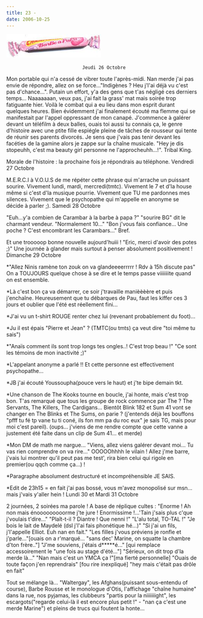 ```yaml
---
title: 23 -
date: 2006-10-25
---
```


![une image](./img/610234199.jpg)


                                Jeudi 26 Octobre 
Mon portable qui n'a cessé de vibrer toute l'après-midi. Nan merde j'ai pas envie de répondre, allez on se force..."Indigènes ? Heu j'l'ai déjà vu c'est pas d'chance...". 
Putain un effort, y'a des gens que t'as négligé ces derniers temps... Naaaaaaan, veux pas, j'ai fait la grass' mat mais soirée trop fatiguante hier.
Voilà le combat qui a eu lieu dans mon esprit durant quelques heures.
Bien évidemment j'ai finalement écouté ma flemme qui se manifestait par l'appel oppressant de mon canapé. J'commence à galérer devant un téléfilm à deux balles, ouais toi aussi tu connais ça, le genre d'histoire avec une ptite fille espiégle pleine de tâches de rousseur qui tente de réunir ses parents divorcés. Je sens que j'vais pas tenir devant les facéties de la gamine alors je zappe sur la chaîne musicale. "Hey je dis stopeuhh, c'est ma beauty girl personne ne l'approcheuhh...!". Tribal King.

Morale de l'histoire : la prochaine fois je répondrais au téléphone.
 Vendredi 27 Octobre

M.E.R.C.I à V.O.U.S de me répéter cette phrase qui m'arrache un puissant sourire.
Vivement lundi, mardi, mercredi(tmtc).
Vivement le 7 et d'la house même si c'est d'la musique pourrie.
Vivement que TU me pardonnes mes silences.
Vivement que le psychopathe qui m'appelle en anonyme se décide à parler ;).
Samedi 28 Octobre

"Euh...y'a combien de Carambar à la barbe à papa ?" "sourire BG" dit le charmant vendeur.
"Normalement 10..."
"Bon j'vous fais confiance... Une poche ? C'est encombrant les Carambars..."
Bref. 

Et une trooooop bonne nouvelle aujourd'huiii !
"Eric, merci d'avoir des potes ;)"
Une journée à glander mais surtout à penser absolument positivement ! 
Dimanche 29 Octobre

*"Allez Ninis ramène ton zouk on va glandeeeerrrrr ! Rdv à 15h discute pas"
On a TOUJOURS quelque chose à se dire et le temps passe viiiiiiite quand on est ensemble.

*Là c'est bon ça va démarrer, ce soir j'travaille manièèèère et puis j'enchaîne. Heureusement que tu débarques de Pau, faut les kiffer ces 3 jours et oublier que l'été est réellement fini...

*J'ai vu un t-shirt ROUGE renter chez lui (revenant probablement du foot)...

*Ju il est épais "Pierre et Jean" ? (TMTC(ou tmts) ça veut dire "toi même tu sais")

*"Anaïs comment ils sont trop longs tes ongles..! C'est trop beau !"
"Ce sont les témoins de mon inactivité ;)"

*L'appelant anonyme a parlé !! Et cette personne est effectivement psychopathe...

*JB j'ai écouté Youssoupha(pouce vers le haut) et j'te bipe demain tkt.

*Une chanson de The Kooks tourne en boucle, j'ai honte, mais c'est trop bon. T'as remarqué que tous les groupe de rock commence par The ? The Servants, The Killers, The Cardigans... Bientôt Blink 182 et Sum 41 vont se changer en The Blinks et The Sums, on parie ? (j'entends déjà les bouffons "pfff tu fé tp vane tu ti coné, ils fon mm pa du roc eux" je sais TG, mais pour moi c'est pareil).
(oups... j'viens de me rendre compte que cette vanne a justement été faite dans un clip de Sum 41... et merde)

*Mon DM de math me nargue... "Viens, allez viens galérer devant moi... Tu vas rien comprendre on va rire..." OOOOOhhhh le vilain ! Allez j'me barre, j'vais lui montrer qu'il peut pas me test', rira bien celui qui rigole en premier(ou qqch comme ça...) !

*Paragraphe absolument destructuré et incompréhensible JE SAIS.

*Edit de 23h15 = en fait j'ai pas bossé, vous m'avez monopolisé sur msn... mais j'vais y'aller hein !
 Lundi 30 et Mardi 31 Octobre

2 journées, 2 soirées ma parole !
A base de réplique cultes :
"Enorme ! Ah non mais énooooooooorme j'te jure ! Enormissime !...'Tain j'sais plus c'que j'voulais t'dire..."
"Plaît-t-il ? Diantre ! Que nenni !"
"L'alu total, TO-TAL !"
"Je bois le lait de Maydelé (dsl j'l'ai fais phonétique hé...)"
"Si j'ai un fils, j'l'appelle Elliot. Euh nan en fait."
"Les filles j'vous préviens je ronfle et j'parle..."[ouais on a r'marqué... "sans dec' Marine, on squatte la chambre d'ton frère.."]
"J'me souviens, j'étais d*****é..." [qui remplace accessoirement le "une fois au stage d'été..."]
"Sérieux, on dit trop d'la merde là..."
"Nan mais c'est un YMCA ça !"[ma fierté personnelle]
"Ouais de toute façon j'en reprendrais" [fou rire inexpliqué] "hey mais c'était pas drôle en fait"

Tout se mélange là... "Waltergay", les Afghans(puissant sous-entendu of course), Barbe Rousse et le monologue d'Otis, l'affichage "chaîne humaine" dans la rue, nos pyjamas, les clubbeurs "partis pour la niiiiiiight", les escargots("regarde celui-là il est encore plus petit !" - "nan ça c'est une merde Marine") et pleins de trucs qui foutent la honte...
            
